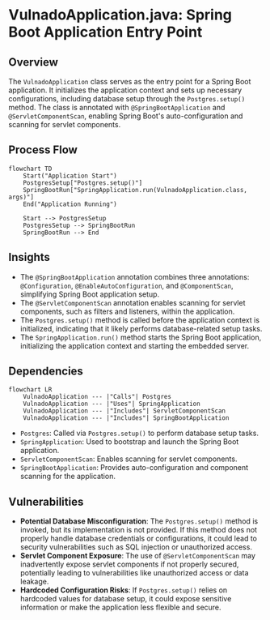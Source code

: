 # VulnadoApplication.java: Spring Boot Application Entry Point

## Overview
The `VulnadoApplication` class serves as the entry point for a Spring Boot application. It initializes the application context and sets up necessary configurations, including database setup through the `Postgres.setup()` method. The class is annotated with `@SpringBootApplication` and `@ServletComponentScan`, enabling Spring Boot's auto-configuration and scanning for servlet components.

## Process Flow
```mermaid
flowchart TD
    Start("Application Start")
    PostgresSetup["Postgres.setup()"]
    SpringBootRun["SpringApplication.run(VulnadoApplication.class, args)"]
    End("Application Running")

    Start --> PostgresSetup
    PostgresSetup --> SpringBootRun
    SpringBootRun --> End
```

## Insights
- The `@SpringBootApplication` annotation combines three annotations: `@Configuration`, `@EnableAutoConfiguration`, and `@ComponentScan`, simplifying Spring Boot application setup.
- The `@ServletComponentScan` annotation enables scanning for servlet components, such as filters and listeners, within the application.
- The `Postgres.setup()` method is called before the application context is initialized, indicating that it likely performs database-related setup tasks.
- The `SpringApplication.run()` method starts the Spring Boot application, initializing the application context and starting the embedded server.

## Dependencies
```mermaid
flowchart LR
    VulnadoApplication --- |"Calls"| Postgres
    VulnadoApplication --- |"Uses"| SpringApplication
    VulnadoApplication --- |"Includes"| ServletComponentScan
    VulnadoApplication --- |"Includes"| SpringBootApplication
```

- `Postgres`: Called via `Postgres.setup()` to perform database setup tasks.
- `SpringApplication`: Used to bootstrap and launch the Spring Boot application.
- `ServletComponentScan`: Enables scanning for servlet components.
- `SpringBootApplication`: Provides auto-configuration and component scanning for the application.

## Vulnerabilities
- **Potential Database Misconfiguration**: The `Postgres.setup()` method is invoked, but its implementation is not provided. If this method does not properly handle database credentials or configurations, it could lead to security vulnerabilities such as SQL injection or unauthorized access.
- **Servlet Component Exposure**: The use of `@ServletComponentScan` may inadvertently expose servlet components if not properly secured, potentially leading to vulnerabilities like unauthorized access or data leakage.
- **Hardcoded Configuration Risks**: If `Postgres.setup()` relies on hardcoded values for database setup, it could expose sensitive information or make the application less flexible and secure.

